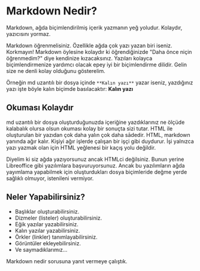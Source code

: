 # Markdown Nedir?

Markdown, ağda biçimlendirilmiş içerik yazmanın yeğ yoludur. Kolaydır, yazıcısını yormaz.

Markdown öğrenmelisiniz. Özellikle ağda çok yazı yazan biri iseniz. Korkmayın! Markdown öylesine kolaydır ki öğrendiğinizde "Daha önce niçin öğrenmedim?" diye kendinize kızacaksınız. Yazıları kolayca biçimlendirmenize yardımcı olacak epey iyi bir biçimlendirme dilidir. Gelin size ne denli kolay olduğunu gösterelim.

Örneğin md uzantılı bir dosya içinde ```**Kalın yazı**``` yazar iseniz, yazdığınız yazı işte böyle kalın biçimde basılacaktır: **Kalın yazı**

## Okuması Kolaydır

md uzantılı bir dosya oluşturduğunuzda içeriğine yazdıklarınız ne ölçüde kalabalık olursa olsun okuması kolay bir sonuçta sizi tutar. HTML ile oluşturulan bir yazıdan çok daha yalın çok daha sādedir. HTML, markdown yanında ağır kalır. Kişiyi ağır işlerde çalışan bir işçi gibi duydurur. İşi yalnızca yazı yazmak olan için HTML yeğlenesi bir kaçış yolu değildir.

Diyelim ki siz ağda yazıyorsunuz ancak HTMLci değilsiniz. Bunun yerine Libreoffice gibi yazılımlara başvuruyorsunuz. Ancak bu yazılımların ağda yayımlama yapabilmek için oluşturdukları dosya biçimleride değme yerde sağlıklı olmuyor, istenileni vermiyor.

## Neler Yapabilirsiniz?

- Başlıklar oluşturabilirsiniz. 
- Dizmeler (listeler) oluşturabilirsiniz. 
- Eğik yazılar yazabilirsiniz.
- Kalın yazılar yazabilirsiniz.
- Örkler (linkler) tanımlayabilirsiniz.
- Görüntüler ekleyebilirsiniz.
- Ve saymadıklarımız...

Markdown nedir sorusuna yanıt vermeye çalıştık.
